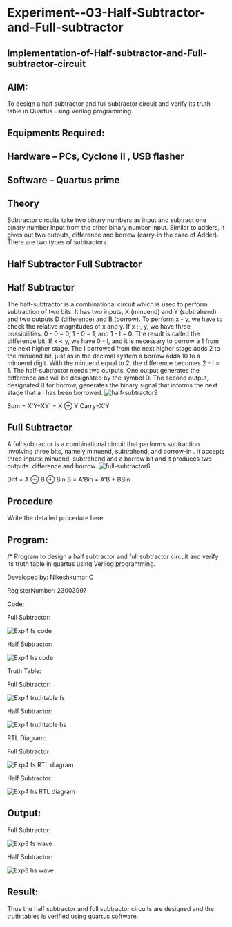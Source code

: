 # Experiment--03-Half-Subtractor-and-Full-subtractor
## Implementation-of-Half-subtractor-and-Full-subtractor-circuit
## AIM:
To design a half subtractor and full subtractor circuit and verify its truth table in Quartus using Verilog programming.

## Equipments Required:
## Hardware – PCs, Cyclone II , USB flasher
## Software – Quartus prime
## Theory
Subtractor circuits take two binary numbers as input and subtract one binary number input from the other binary number input. Similar to adders, it gives out two outputs, difference and borrow (carry-in the case of Adder). There are two types of subtractors.

## Half Subtractor Full Subtractor
## Half Subtractor
The half-subtractor is a combinational circuit which is used to perform subtraction of two bits. It has two inputs, X (minuend) and Y (subtrahend) and two outputs D (difference) and B (borrow). To perform x - y, we have to check the relative magnitudes of x and y. If x ;;, y, we have three possibilities: 0 - 0 = 0, 1 - 0 = 1, and 1 - I = 0. The result is called the difference bit. If x < y, we have 0 - I, and it is necessary to borrow a 1 from the next higher stage. The I borrowed from the next higher stage adds 2 to the minuend bit, just as in the decimal system a borrow adds 10 to a minuend digit. With the minuend equal to 2, the difference becomes 2 - I = 1. The half-subtractor needs two outputs. One output generates the difference and will be designated by the symbol D. The second output, designated B for borrow, generates the binary signal that informs the next stage that a I has been borrowed.
![half-subtractor9](https://user-images.githubusercontent.com/36288975/166112538-58c3bc7c-ee5d-4e6a-ac8d-8e8328efe27a.png)


Sum = X'Y+XY' = X ⊕ Y
Carry=X'Y

## Full Subtractor
A full subtractor is a combinational circuit that performs subtraction involving three bits, namely minuend, subtrahend, and borrow-in . It accepts three inputs: minuend, subtrahend and a borrow bit and it produces two outputs: difference and borrow. 
![full-subtractor6](https://user-images.githubusercontent.com/36288975/166112541-24c68359-3de8-4674-ae22-8272ffc385ed.png)


Diff = A ⊕ B ⊕ Bin B = A'Bin + A'B + BBin

## Procedure



Write the detailed procedure here 


## Program:
/*
Program to design a half subtractor and full subtractor circuit and verify its truth table in quartus using Verilog programming.

Developed by:   Nikeshkumar C

RegisterNumber:  23003997

Code:

Full Subtractor:

![Exp4 fs code](https://github.com/nicknikesh/Experiment--03-Half-Subtractor-and-Full-subtractor/assets/145633284/b9dd6f70-1907-4ed9-9227-74287765cde1)

Half Subtractor:

![Exp4 hs code](https://github.com/nicknikesh/Experiment--03-Half-Subtractor-and-Full-subtractor/assets/145633284/71eeed0c-e4e4-4036-a265-66c0cc50c1b1)


Truth Table:

Full Subtractor:

![Exp4 truthtable fs](https://github.com/nicknikesh/Experiment--03-Half-Subtractor-and-Full-subtractor/assets/145633284/716840a4-861d-47c8-b7c3-016718f4f56e)

Half Subtractor:

![Exp4 truthtable hs](https://github.com/nicknikesh/Experiment--03-Half-Subtractor-and-Full-subtractor/assets/145633284/2112b02a-acb2-4783-b04a-5ad2a38c722d)

RTL Diagram:

Full Subtractor:

![Exp4 fs RTL diagram](https://github.com/nicknikesh/Experiment--03-Half-Subtractor-and-Full-subtractor/assets/145633284/12229d49-cd2a-4066-b353-48c28231f173)

Half Subtractor:

![Exp4 hs RTL diagram](https://github.com/nicknikesh/Experiment--03-Half-Subtractor-and-Full-subtractor/assets/145633284/dbf81087-aa34-4e43-b5a8-0e9fff3889fd)

## Output:

Full Subtractor:


![Exp3 fs wave](https://github.com/nicknikesh/Experiment--03-Half-Subtractor-and-Full-subtractor/assets/145633284/15b37515-a076-4f81-8917-e5f636eef160)

Half Subtractor:


![Exp3 hs wave](https://github.com/nicknikesh/Experiment--03-Half-Subtractor-and-Full-subtractor/assets/145633284/42af4361-f1f8-4679-9108-699c50997ad4)


## Result:
Thus the half subtractor and full subtractor circuits are designed and the truth tables is verified using quartus software.
